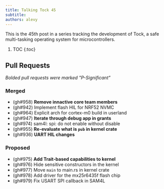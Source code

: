```yaml
---
title: Talking Tock 45
subtitle:
authors: alevy
---
```


This is the 45th post in a series tracking the development of Tock, a safe
multi-tasking operating system for microcontrollers.

1. TOC
{:toc}

## Pull Requests

_Bolded pull requests were marked "P-Significant"_

### Merged

  * (gh#958) **Remove innactive core team members**
  * (gh#942) Implement flash HIL for NRF52 NVMC
  * (gh#964) Explicit arch for cortex-m0 build in userland
  * (gh#947) **Iterate through debug app in grants**
  * (gh#974) sam4l: spi: do not enable without disable
  * (gh#955) **Re-evaluate what is `pub` in kernel crate**
  * (gh#936) **UART HIL changes**

### Proposed

  * (gh#975) **Add Trait-based capabilities to kernel**
  * (gh#976) Hide sensitive constructors in the kernel
  * (gh#977) Move `main` to main.rs in kernel crate
  * (gh#978) Add driver for the mx25r6435f flash chip
  * (gh#979) Fix USART SPI callback in SAM4L
